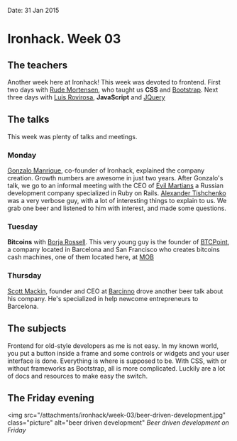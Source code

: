 Date: 31 Jan 2015

# Ironhack. Week 03

## The teachers

Another week here at Ironhack!
This week was devoted to frontend. First two days with [Rude Mortensen](https://twitter.com/Rude), who taught us **CSS** and [Bootstrap](http://getbootstrap.com/).
Next three days with [Luis Rovirosa](https://twitter.com/luisrovirosa), **JavaScript** and [JQuery](http://jquery.com/)

## The talks

This week was plenty of talks and meetings.

### Monday

[Gonzalo Manrique](https://twitter.com/gonzumanrique), co-founder of Ironhack, explained the company creation. Growth numbers are awesome in just two years.
After Gonzalo's talk, we go to an informal meeting with the CEO of [Evil Martians](https://evilmartians.com/) a Russian development company specialized in Ruby on Rails. [Alexander Tishchenko](https://twitter.com/golovorez) was a very verbose guy, with a lot of interesting things to explain to us. We grab one beer and listened to him with interest, and made some questions.

### Tuesday

**Bitcoins** with [Borja Rossell](https://twitter.com/borjarossell). This very young guy is the founder of [BTCPoint](https://www.linkedin.com/company/btcpoint), a company located in Barcelona and San Francisco who creates bitcoins cash machines, one of them located here, at [MOB](http://www.mob-barcelona.com/)

### Thursday

[Scott Mackin](https://twitter.com/ScottJMackin), founder and CEO at [Barcinno](http://www.barcinno.com) drove another beer talk about his company. He's specialized in help newcome entrepreneurs to Barcelona.

## The subjects

Frontend for old-style developers as me is not easy. In my known world, you put a button inside a frame and some controls or widgets and your user interface is done. Everything is where is supposed to be. With CSS, with or without frameworks as Bootstrap, all is more complicated. Luckily are a lot of docs and resources to make easy the switch.

## The Friday evening


<img src="/attachments/ironhack/week-03/beer-driven-development.jpg" class="picture" alt="beer driven development"</img>
*Beer driven development on Friday* 
